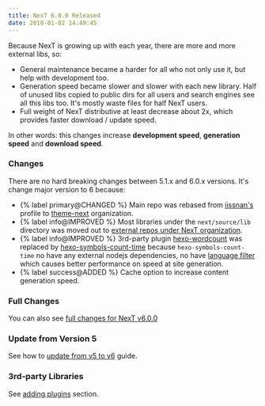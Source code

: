 ```yaml
---
title: NexT 6.0.0 Released
date: 2018-01-02 14:49:45
---
```

Because NexT is growing up with each year, there are more and more external libs, so:

- General maintenance became a harder for all who not only use it, but help with development too.
- Generation speed became slower and slower with each new library. Half of unused libs copied to public dirs for all users and search engines see all this libs too. It's mostly waste files for half NexT users.
- Full weight of NexT distributive at least decrease about 2x, which provides faster download / update speed.

In other words: this changes increase **development speed**, **generation speed** and **download speed**.

### Changes

There are no hard breaking changes between 5.1.x and 6.0.x versions. It's change major version to 6 because:

- {% label primary@CHANGED %} Main repo was rebased from [iissnan's][] profile to [theme-next][] organization.
- {% label info@IMPROVED %} Most libraries under the `next/source/lib` directory was moved out to [external repos under NexT organization][theme-next].
- {% label info@IMPROVED %} 3rd-party plugin [hexo-wordcount][] was replaced by [hexo-symbols-count-time][] because `hexo-symbols-count-time` no have any external nodejs dependencies, no have [language filter][] which causes better performance on speed at site generation.
- {% label success@ADDED %} Cache option to increase content generation speed.

### Full Changes

You can also see [full changes for NexT v6.0.0][v6.0.0]

### Update from Version 5

See how to [update from v5 to v6][update-from-v5-to-v6] guide.

### 3rd-party Libraries

See [adding plugins][plugins] section.

[iissnan's]:               https://github.com/iissnan/hexo-theme-next
[theme-next]:              https://github.com/theme-next
[hexo-wordcount]:          https://github.com/willin/hexo-wordcount
[hexo-symbols-count-time]: https://github.com/theme-next/hexo-symbols-count-time
[language filter]:         https://github.com/willin/hexo-wordcount/issues/7
[v6.0.0]:                  https://github.com/theme-next/hexo-theme-next/releases/tag/v6.0.0
[update-from-v5-to-v6]:    /docs/getting-started/update-from-v5
[plugins]:                 /docs/getting-started/#Adding-Plugins